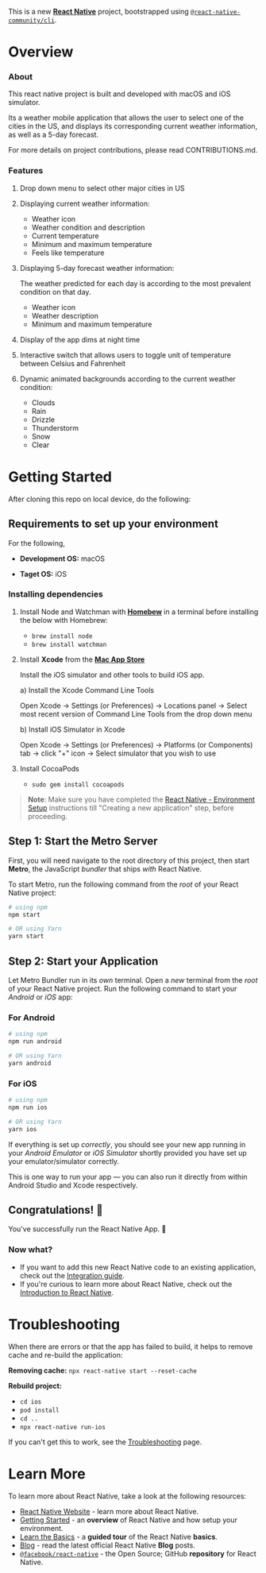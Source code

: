 This is a new [**React Native**](https://reactnative.dev) project, bootstrapped using [`@react-native-community/cli`](https://github.com/react-native-community/cli).

# Overview
### About
This react native project is built and developed with macOS and iOS simulator. 

Its a weather mobile application that allows the user to select one of the cities in the US, and displays its corresponding current weather information, as well as a 5-day forecast.

For more details on project contributions, please read CONTRIBUTIONS.md.

### Features
1) Drop down menu to select other major cities in US
   
2) Displaying current weather information:
   - Weather icon
   - Weather condition and description
   - Current temperature
   - Minimum and maximum temperature
   - Feels like temperature
     
3) Displaying 5-day forecast weather information:
   
   The weather predicted for each day is according to the most prevalent condition on that day.
   -  Weather icon
   -  Weather description
   -  Minimum and maximum temperature
  
4) Display of the app dims at night time

5) Interactive switch that allows users to toggle unit of temperature between Celsius and Fahrenheit

6) Dynamic animated backgrounds according to the current weather condition:
   - Clouds
   - Rain
   - Drizzle
   - Thunderstorm
   - Snow
   - Clear

# Getting Started
After cloning this repo on local device, do the following: 

## Requirements to set up your environment
For the following,
   
   - **Development OS:** macOS
   
   - **Taget OS:** iOS

### Installing dependencies

1) Install Node and Watchman with [**Homebew**](https://brew.sh) in a terminal before installing the below with Homebrew:
   - `brew install node`
   - `brew install watchman`
  
2) Install **Xcode** from the [**Mac App Store**](https://apps.apple.com/us/app/xcode/id497799835?mt=12)

   Install the iOS simulator and other tools to build iOS app.

   a) Install the Xcode Command Line Tools
   
   Open Xcode -> Settings (or Preferences) -> Locations panel -> Select most recent version of Command Line Tools from the drop down menu

   b) Install iOS Simulator in Xcode

   Open Xcode -> Settings (or Preferences) -> Platforms (or Components) tab -> click "+" icon -> Select simulator that you wish to use


3) Install CocoaPods
   - `sudo gem install cocoapods`

>**Note**: Make sure you have completed the [React Native - Environment Setup](https://reactnative.dev/docs/environment-setup) instructions till "Creating a new application" step, before proceeding.

## Step 1: Start the Metro Server

First, you will need navigate to the root directory of this project, then start **Metro**, the JavaScript _bundler_ that ships _with_ React Native.

To start Metro, run the following command from the _root_ of your React Native project:

```bash
# using npm
npm start

# OR using Yarn
yarn start
```

## Step 2: Start your Application

Let Metro Bundler run in its _own_ terminal. Open a _new_ terminal from the _root_ of your React Native project. Run the following command to start your _Android_ or _iOS_ app:

### For Android

```bash
# using npm
npm run android

# OR using Yarn
yarn android
```

### For iOS

```bash
# using npm
npm run ios

# OR using Yarn
yarn ios
```

If everything is set up _correctly_, you should see your new app running in your _Android Emulator_ or _iOS Simulator_ shortly provided you have set up your emulator/simulator correctly.

This is one way to run your app — you can also run it directly from within Android Studio and Xcode respectively.


## Congratulations! :tada:

You've successfully run the React Native App. :partying_face:

### Now what?

- If you want to add this new React Native code to an existing application, check out the [Integration guide](https://reactnative.dev/docs/integration-with-existing-apps).
- If you're curious to learn more about React Native, check out the [Introduction to React Native](https://reactnative.dev/docs/getting-started).

# Troubleshooting

When there are errors or that the app has failed to build, it helps to remove cache and re-build the application:

**Removing cache:** `npx react-native start --reset-cache`

**Rebuild project:**
- `cd ios`
- `pod install`
- `cd ..`
- `npx react-native run-ios`
  
If you can't get this to work, see the [Troubleshooting](https://reactnative.dev/docs/troubleshooting) page.

# Learn More

To learn more about React Native, take a look at the following resources:

- [React Native Website](https://reactnative.dev) - learn more about React Native.
- [Getting Started](https://reactnative.dev/docs/environment-setup) - an **overview** of React Native and how setup your environment.
- [Learn the Basics](https://reactnative.dev/docs/getting-started) - a **guided tour** of the React Native **basics**.
- [Blog](https://reactnative.dev/blog) - read the latest official React Native **Blog** posts.
- [`@facebook/react-native`](https://github.com/facebook/react-native) - the Open Source; GitHub **repository** for React Native.
